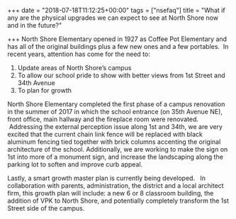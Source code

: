 +++
date = "2018-07-18T11:12:25+00:00"
tags = ["nsefaq"]
title = "What if any are the physical upgrades we can expect to see at North Shore now and in the future?"

+++
North Shore Elementary opened in 1927 as Coffee Pot Elementary and has all of the original buildings plus a few new ones and a few portables.  In recent years, attention has come for the need to:

1. Update areas of North Shore’s campus
2. To allow our school pride to show with better views from 1st Street and 34th Avenue
3. To plan for growth

North Shore Elementary completed the first phase of a campus renovation in the summer of 2017 in which the school entrance (on 35th Avenue NE), front office, main hallway and the fireplace room were renovated.  Addressing the external perception issue along 1st and 34th, we are very excited that the current chain link fence will be replaced with black aluminum fencing tied together with brick columns accenting the original architecture of the school. Additionally, we are working to make the sign on 1st into more of a monument sign, and increase the landscaping along the parking lot to soften and improve curb appeal.  

Lastly, a smart growth master plan is currently being developed.   In collaboration with parents, administration, the district and a local architect firm, this growth plan will include: a new 6 or 8 classroom building, the addition of VPK to North Shore, and potentially completely transform the 1st Street side of the campus.